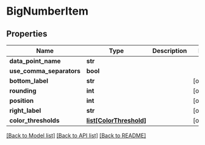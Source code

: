 # BigNumberItem

## Properties
Name | Type | Description | Notes
------------ | ------------- | ------------- | -------------
**data_point_name** | **str** |  | 
**use_comma_separators** | **bool** |  | 
**bottom_label** | **str** |  | [optional] 
**rounding** | **int** |  | [optional] 
**position** | **int** |  | [optional] 
**right_label** | **str** |  | [optional] 
**color_thresholds** | [**list[ColorThreshold]**](ColorThreshold.md) |  | [optional] 

[[Back to Model list]](../README.md#documentation-for-models) [[Back to API list]](../README.md#documentation-for-api-endpoints) [[Back to README]](../README.md)

